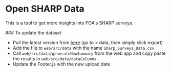 # Open SHARP Data

This is a tool to get more insights into FOA's SHARP surveys.

### To update the dataset

* Pull the latest version from [here](http://www.fao.org/in-action/sharp/data/geography/en/) (go to > data, then simply click export)
* Add the file to `web/src/data` with the name `Sharp_Surveys_Data.csv`
* Call `web/src/data/generateNewSummary` from the web app and copy paste the results in `web/src/data/dataColumns`
* Update the Footer.js with the new upload date
